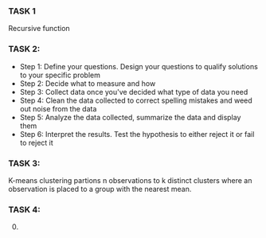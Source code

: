 ### TASK 1

Recursive function

### TASK 2:

- Step 1: Define your questions. Design your questions to qualify solutions to your specific problem
- Step 2: Decide what to measure and how
- Step 3: Collect data once you've decided what type of data you need
- Step 4: Clean the data collected to correct spelling mistakes and weed out noise from the data
- Step 5: Analyze the data collected, summarize the data and display them
- Step 6: Interpret the results. Test the hypothesis to either reject it or fail to reject it

### TASK 3:

K-means clustering partions n observations to k distinct clusters where an observation is placed to a group with the nearest mean.

### TASK 4:

0.


